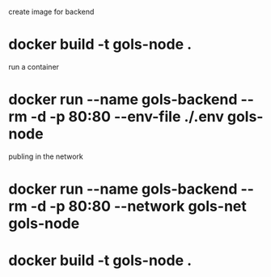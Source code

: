create image for backend 
# docker build -t gols-node .

run a container 
# docker run --name gols-backend --rm -d -p 80:80 --env-file ./.env  gols-node


publing in the network 
# docker run --name gols-backend --rm -d -p 80:80 --network gols-net  gols-node
 
# docker build -t gols-node .
